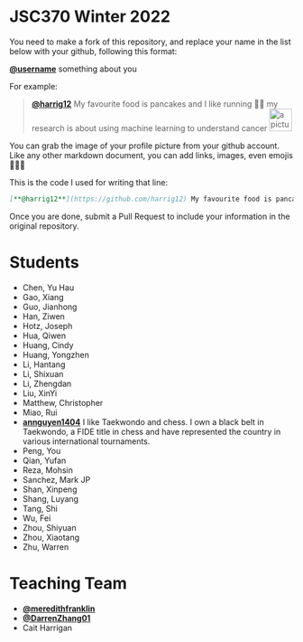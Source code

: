# JSC370 Winter 2022

You need to make a fork of this repository, and replace your name in the list below with your github, following this format:

[**@username**](https://github.com/username/) something about you

For example:
      
> [**@harrig12**](https://github.com/harrig12) My favourite food is pancakes and I like running 🏃‍♀️ my research is about using machine learning to understand cancer <img src="https://avatars.githubusercontent.com/u/23587234?s=400&u=ea93fb16bd1f0b9c3f1e0e420136e4a1919daff3&v=4" alt="a picture of me" width="40px"> 

You can grab the image of your profile picture from your github account. Like any other markdown document, you can add links, images, even emojis 🍋🍰🐸 

This is the code I used for writing that line:

```md
[**@harrig12**](https://github.com/harrig12) My favourite food is pancakes and I like running 🏃‍♀️ my research is about using machine learning to understand cancer <img src="https://avatars.githubusercontent.com/u/23587234?s=400&u=ea93fb16bd1f0b9c3f1e0e420136e4a1919daff3&v=4" alt="a picture of me" width="40px"> 
```

Once you are done, submit a Pull Request to include your information in the original repository.

# Students

* Chen, Yu Hau          
* Gao, Xiang            
* Guo, Jianhong         
* Han, Ziwen            
* Hotz, Joseph          
* Hua, Qiwen            
* Huang, Cindy        
* Huang, Yongzhen       
* Li, Hantang           
* Li, Shixuan           
* Li, Zhengdan          
* Liu, XinYi            
* Matthew, Christopher  
* Miao, Rui             
* [**annguyen1404**](https://github.com/annguyen1404/) I like Taekwondo and chess. I own a black belt in Taekwondo, a FIDE title in chess and have represented the country in various international tournaments.          
* Peng, You             
* Qian, Yufan           
* Reza, Mohsin          
* Sanchez, Mark JP      
* Shan, Xinpeng         
* Shang, Luyang         
* Tang, Shi             
* Wu, Fei             
* Zhou, Shiyuan         
* Zhou, Xiaotang        
* Zhu, Warren     

# Teaching Team

* [**@meredithfranklin**](https://github.com/meredithfranklin)
* [**@DarrenZhang01**](https://github.com/@DarrenZhang01)
* Cait Harrigan


